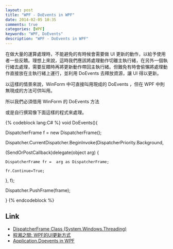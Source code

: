 ```yaml
---
layout: post
title: "WPF - DoEvents in WPF"
date: 2014-02-05 10:35
comments: true
categories: [WPF]
keywords: "WPF, DoEvents"
description: "WPF - DoEvents in WPF"
---
```


在做大量的運算處理時，不能避免的有時候會需要做 UI 更新的動作，以給予使用者一些反饋。理想上來說，這時我們應該將處理動作切離主執行緒，在另外一個執行緒去處理，需要反饋時再將更新動作帶回主執行緒。但難免有時會偷懶將處理動作直接放在主執行緒上運行，並利用 DoEvents 去釋放資源，讓 UI 得以更新。  

以這樣的情景來說，WinForm 中可直接叫用現成的 DoEvents ，但在 WPF 中則無現成的方法可供叫用。  

所以我們必須借用 WinForm 的 DoEvents 方法  

或是自行撰寫像下面這樣的程式來處理。  

{% codeblock lang:C# %}
void DoEvents(){

DispatcherFrame f = new DispatcherFrame();

Dispatcher.CurrentDispatcher.BeginInvoke(DispatcherPriority.Background, 

(SendOrPostCallback)delegate(object arg) {

    DispatcherFrame fr =  arg as DispatcherFrame;

    fr.Continue=True;

}, f);

Dispatcher.PushFrame(frame);

}
{% endcodeblock %}

Link
----
* [DispatcherFrame Class (System.Windows.Threading)](http://msdn.microsoft.com/en-us/library/system.windows.threading.dispatcherframe.aspx)
* [程湘之間: WPF的UI更新方式](http://charlesbc.blogspot.tw/2011/06/wpfui.html)
* [Application.Doevents in WPF](http://www.dotblogs.com.tw/bauann/archive/2010/06/12/15841.aspx)
